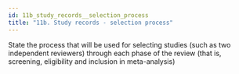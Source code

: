 ```yaml
---
id: 11b_study_records__selection_process
title: "11b. Study records - selection process"
---
```

State the process that will be used for selecting studies (such as two independent reviewers) through each phase of the review (that is, screening, eligibility and inclusion in meta-analysis)